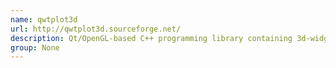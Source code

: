 ```yaml
---
name: qwtplot3d
url: http://qwtplot3d.sourceforge.net/
description: Qt/OpenGL-based C++ programming library containing 3d-widgets.
group: None
---
```

